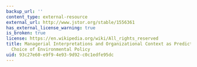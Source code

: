 ```yaml
---
backup_url: ''
content_type: external-resource
external_url: http://www.jstor.org/stable/1556361
has_external_license_warning: true
is_broken: true
license: https://en.wikipedia.org/wiki/All_rights_reserved
title: Managerial Interpretations and Organizational Context as Predictors of Corporate
  Choice of Environmental Policy
uid: 93c27e60-e9f9-4e93-9d92-c0c1edfe95dc
---
```

